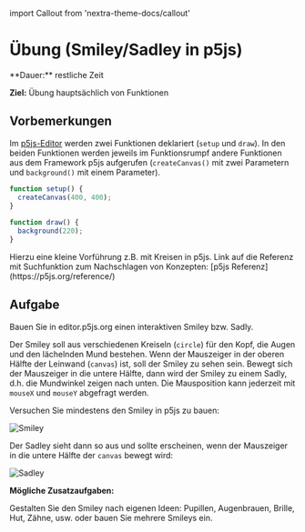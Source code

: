 import Callout from 'nextra-theme-docs/callout'

# Übung (Smiley/Sadley in p5js)

<Callout>
  **Dauer:** restliche Zeit

  **Ziel:** Übung hauptsächlich von Funktionen
</Callout>

## Vorbemerkungen

Im [p5js-Editor](https://editor.p5js.org) 
werden zwei Funktionen deklariert (`setup` und
`draw`). In den beiden Funktionen werden jeweils 
im Funktionsrumpf andere Funktionen aus dem 
Framework p5js aufgerufen (`createCanvas()` mit 
zwei Parametern und `background()` mit einem 
Parameter).

```js	
function setup() {	
  createCanvas(400, 400);	
}
	
function draw() {
  background(220);	
}
```

<Callout type="warning">
Hierzu eine kleine Vorführung z.B. mit Kreisen
in p5js. Link auf die Referenz mit Suchfunktion
zum Nachschlagen von Konzepten: 
[p5js Referenz](https://p5js.org/reference/)
</Callout>

## Aufgabe
Bauen Sie in editor.p5js.org einen interaktiven Smiley bzw. Sadly.

Der Smiley soll aus verschiedenen Kreiseln (`circle`) 
für den Kopf, die Augen und den lächelnden Mund 
bestehen. Wenn der Mauszeiger in der oberen Hälfte 
der Leinwand (`canvas`) ist, soll der Smiley zu sehen 
sein. Bewegt sich der Mauszeiger in die untere 
Hälfte, dann wird der Smiley zu einem Sadly, d.h. die 
Mundwinkel zeigen nach unten. Die Mausposition kann 
jederzeit mit `mouseX` und `mouseY` abgefragt werden.

Versuchen Sie mindestens den Smiley in p5js zu
bauen:

![Smiley](/images/prog/smiley.png)

Der Sadley sieht dann so aus und sollte erscheinen,
wenn der Mauszeiger in die untere Hälfte der `canvas`
bewegt wird:

![Sadley](/images/prog/sadley.png)

**Mögliche Zusatzaufgaben:**

Gestalten Sie den Smiley nach eigenen Ideen: 
Pupillen, Augenbrauen, Brille, Hut, Zähne, usw. 
oder bauen Sie mehrere Smileys ein.